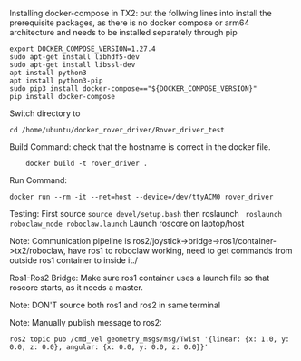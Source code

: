 Installing docker-compose in TX2:
put the follwing lines into install the prerequisite packages, as there is no docker compose or arm64 architecture and needs to be installed separately through pip
```
export DOCKER_COMPOSE_VERSION=1.27.4
sudo apt-get install libhdf5-dev
sudo apt-get install libssl-dev
apt install python3
apt install python3-pip
sudo pip3 install docker-compose=="${DOCKER_COMPOSE_VERSION}"
pip install docker-compose
```

Switch directory to 
```
cd /home/ubuntu/docker_rover_driver/Rover_driver_test
```
Build Command:
check that the hostname is correct in the docker file.
```
    docker build -t rover_driver .
```
Run Command:
```
docker run --rm -it --net=host --device=/dev/ttyACM0 rover_driver
```

Testing:
First source
```source devel/setup.bash```
then roslaunch 
``` roslaunch roboclaw_node roboclaw.launch```
Launch roscore on laptop/host

Note: Communication pipeline is ros2/joystick->bridge->ros1/container->tx2/roboclaw, have ros1 to roboclaw working, need to get commands from outside ros1 container to inside it./

Ros1-Ros2 Bridge:
Make sure ros1 container uses a launch file so that roscore starts, as it needs a master. 

Note: DON'T source both ros1 and ros2 in same terminal

Note: 
Manually publish message to ros2:
```
ros2 topic pub /cmd_vel geometry_msgs/msg/Twist '{linear: {x: 1.0, y: 0.0, z: 0.0}, angular: {x: 0.0, y: 0.0, z: 0.0}}'
```

